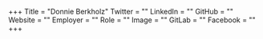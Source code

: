 +++
Title = "Donnie Berkholz"
Twitter = ""
LinkedIn = ""
GitHub = ""
Website = ""
Employer = ""
Role = ""
Image = ""
GitLab = ""
Facebook = ""
+++
